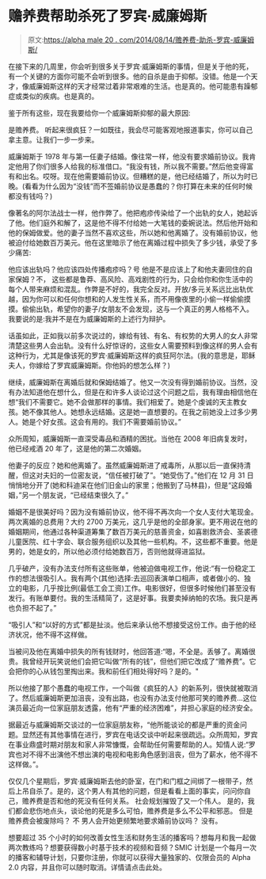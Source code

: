 # 赡养费帮助杀死了罗宾·威廉姆斯

> 原文:[https://alpha male 20 . com/2014/08/14/赡养费-助杀-罗宾-威廉姆斯/](https://alphamale20.com/2014/08/14/alimony-helped-kill-robin-williams/)

在接下来的几周里，你会听到很多关于罗宾·威廉姆斯的事情，但是关于他的死，有一个关键的方面你可能不会听到很多。他的自杀是由于抑郁。没错。他是一个天才，像威廉姆斯这样的天才经常过着非常艰难的生活。也是真的。他可能患有躁郁症或类似的疾病。也是真的。

鉴于所有这些，现在我要给你一个威廉姆斯抑郁的最大原因:

是赡养费。
听起来很疯狂？一如既往，我会尽可能客观地报道事实，你可以自己拿主意。让我们一步一步来。

威廉姆斯于 1978 年与第一任妻子结婚。像往常一样，他没有要求婚前协议。我肯定他用了你们很多人给我的标准借口。“我没有钱，所以我不需要。”然后他变得富有和出名。哎呀。现在他需要婚前协议。但糟糕的是，他已经结婚了，所以为时已晚。(看看为什么因为“没钱”而不签婚前协议是愚蠢的？你打算在未来的任何时候都没有钱吗？)

像著名的阿尔法战士一样，他作弊了。他把疱疹传染给了一个出轨的女人，她起诉了他。他们庭外和解了，这是他不得不付给她一大笔钱的委婉说法。然后他开始和他的保姆做爱。他的妻子当然不喜欢这些，所以她和他离婚了。没有婚前协议，他被迫付给她数百万美元。他在这里暗示了他在离婚过程中损失了多少钱，承受了多少痛苦:

他应该出轨吗？他应该四处传播疱疹吗？号
他是不是应该上了和他夫妻同住的自家保姆？不，
这些都是鲁莽、高风险、高戏剧性的行为，只会给你和你生活中的每个人带来麻烦和混乱。作弊是不好的，我完全反对。开放/多元关系远比出轨优越，因为你可以和任何你想和的人发生性关系，而不用像夜里的小偷一样偷偷摸摸。偷偷出轨，希望你的妻子/女朋友不会发现，这与一个真正的男人格格不入。我要说的是:我并不是在为威廉姆斯的上述行为辩护。

话虽如此，正如我以前多次说过的，嫁给有钱、有名、有权势的大男人的女人非常清楚这些男人会出轨。没有什么好惊讶的，这些女人需要预料到像这样的男人会有这种行为，尤其是像该死的罗宾·威廉姆斯这样的疯狂阿尔法。(我的意思是，耶稣夫人，你嫁给了罗宾威廉姆斯。你他妈的想怎么样？)

继续，威廉姆斯在离婚后就和保姆结婚了。他又一次没有得到婚前协议。当然，没有办法知道他在想什么，但是在和许多人谈论过这个问题之后，我有理由相信他在想“我们不需要它。她不会做那样的事情。我们相爱了。她是个虔诚的天主教女孩。她不像其他人。她想永远结婚。这是她一直想要的。在我之前她没上过多少男人。她是个好女孩。这会有用的。我们不需要婚前协议。”

众所周知，威廉姆斯一直深受毒品和酒精的困扰。当他在 2008 年旧病复发时，他已经戒酒 20 年了，这是他的第二次婚姻。

他妻子的反应？她和他离婚了。虽然威廉姆斯进了戒毒所，从那以后一直保持清醒，但这对夫妇的一位密友说，“信任被打破了”。“她受伤了。”他们在 12 月 31 日悄悄地分开了(她和科迪呆在他们旧金山的家里；他搬到了马林县)，但是“这段婚姻，”另一个朋友说，“已经结束很久了。”

婚姻不是很美好吗？因为没有婚前协议，他不得不再次向一个女人支付大笔现金。两次离婚的总费用？大约 2700 万美元，这几乎是他的全部身家。更不用说在他的婚姻期间，他通过各种渠道筹集了数百万美元的慈善资金，如喜剧救济会、圣裘德儿童医院、红十字会、联合服务组织以及其他一些机构。不，这些都不重要。他是男的，她是女的，所以他必须付给她数百万，否则他就得进监狱。

几乎破产，没有办法支付所有这些账单，他被迫做电视工作，他说:“有一份稳定工作的想法很吸引人。我有两个(其他)选择:去巡回表演单口相声，或者做小的、独立的电影，几乎按比例(最低工会工资)工作。电影很好，但很多时候他们甚至没有发行。有账单要付。我的生活精简了，这是好事。我要卖掉纳帕的农场。我只是再也负担不起了。”

“吸引人”和“以好的方式”都是扯淡。他后来承认他不想接受这份工作。由于他的经济状况，他不得不这样做。

当被问及他在离婚中损失的所有钱财时，他回答道:“嗯，不全是。丢够了。离婚很贵。我曾经开玩笑说他们会把它叫做“所有的钱”，但他们把它改成了“赡养费”。它会把你的心从钱包里掏出来。我和前任们相处得好吗？是的。"

所以他接了那个愚蠢的电视工作，一个叫做《疯狂的人》的新系列，很快就被取消了。然后威廉姆斯更加沮丧，没有出路，也没有办法支付他那可笑的赡养费...这位演员最近向一位家庭朋友透露，他有“严重的经济困难”，并担心家庭的经济安全。

据最近与威廉姆斯交谈过的一位家庭朋友称，“他所能谈论的都是严重的资金问题。显然还有其他事情在进行，罗宾在电话交谈中听起来很疏远。众所周知，罗宾在事业鼎盛时期对朋友和家人非常慷慨，会帮助任何需要帮助的人。知情人说:“罗宾也对不得不出演他不想出演的电视和电影角色感到沮丧，但为了薪水，他不得不这样做。”。

仅仅几个星期后，罗宾·威廉姆斯去他的卧室，在门和门框之间绑了一根带子，然后上吊自杀了。是的，这个男人有其他的问题，但是看看上面的事实，问问你自己，赡养费是否和他的死没有任何关系。
社会规划摧毁了又一个伟人。
是的，我们都会悲伤地点头，谈论他的死是多么可怕，赡养费是多么不公平和邪恶。
但是赡养费会被废除吗？
不
男人会开始更频繁地要求婚前协议吗？
没有。

想要超过 35 个小时的如何改善女性生活和财务生活的播客吗？想每月和我一起做两次教练吗？想要获得数小时基于技术的视频和音频？SMIC 计划是一个每月一次的播客和辅导计划，只要你注册，你就可以获得大量独家的、仅限会员的 Alpha 2.0 内容，并且你可以随时取消。详情请点击此处。